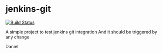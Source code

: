 # jenkins-git
[![Build Status](http://localhost:8080/buildStatus/icon?job=jenkins-webhook%2Fmaster)](http://localhost:8080/job/jenkins-webhook/job/master/)

A simple project to test jenkins git integration
And it should be triggered by any change

Daniel
